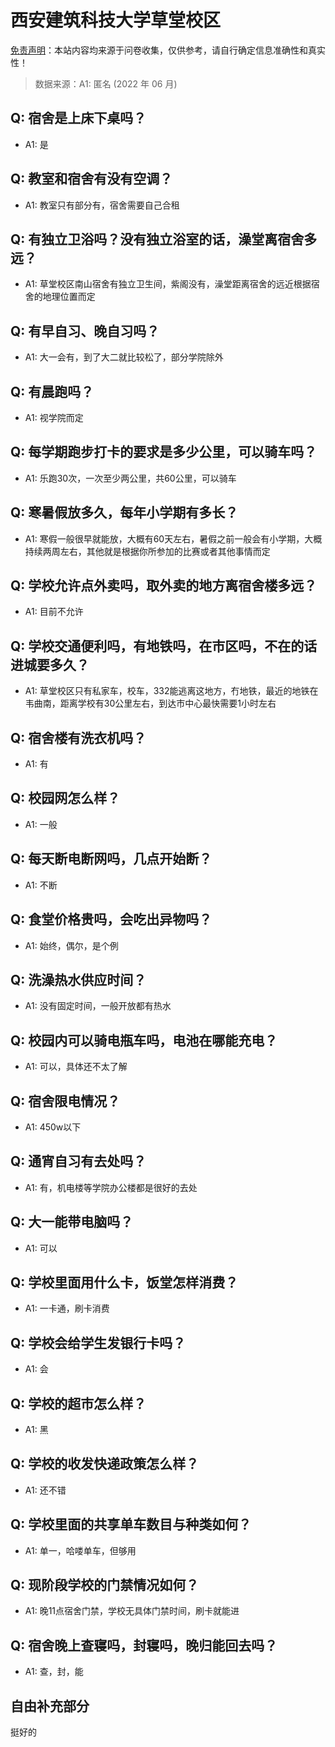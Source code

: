 # 西安建筑科技大学草堂校区

[免责声明](https://colleges.chat/#_3)：本站内容均来源于问卷收集，仅供参考，请自行确定信息准确性和真实性！

> 数据来源：A1: 匿名 (2022 年 06 月)

## Q: 宿舍是上床下桌吗？

- A1: 是

## Q: 教室和宿舍有没有空调？

- A1: 教室只有部分有，宿舍需要自己合租

## Q: 有独立卫浴吗？没有独立浴室的话，澡堂离宿舍多远？

- A1: 草堂校区南山宿舍有独立卫生间，紫阁没有，澡堂距离宿舍的远近根据宿舍的地理位置而定

## Q: 有早自习、晚自习吗？

- A1: 大一会有，到了大二就比较松了，部分学院除外

## Q: 有晨跑吗？

- A1: 视学院而定

## Q: 每学期跑步打卡的要求是多少公里，可以骑车吗？

- A1: 乐跑30次，一次至少两公里，共60公里，可以骑车

## Q: 寒暑假放多久，每年小学期有多长？

- A1: 寒假一般很早就能放，大概有60天左右，暑假之前一般会有小学期，大概持续两周左右，其他就是根据你所参加的比赛或者其他事情而定

## Q: 学校允许点外卖吗，取外卖的地方离宿舍楼多远？

- A1: 目前不允许

## Q: 学校交通便利吗，有地铁吗，在市区吗，不在的话进城要多久？

- A1: 草堂校区只有私家车，校车，332能逃离这地方，冇地铁，最近的地铁在韦曲南，距离学校有30公里左右，到达市中心最快需要1小时左右

## Q: 宿舍楼有洗衣机吗？

- A1: 有

## Q: 校园网怎么样？

- A1: 一般

## Q: 每天断电断网吗，几点开始断？

- A1: 不断

## Q: 食堂价格贵吗，会吃出异物吗？

- A1: 始终，偶尔，是个例

## Q: 洗澡热水供应时间？

- A1: 没有固定时间，一般开放都有热水

## Q: 校园内可以骑电瓶车吗，电池在哪能充电？

- A1: 可以，具体还不太了解

## Q: 宿舍限电情况？

- A1: 450w以下

## Q: 通宵自习有去处吗？

- A1: 有，机电楼等学院办公楼都是很好的去处

## Q: 大一能带电脑吗？

- A1: 可以

## Q: 学校里面用什么卡，饭堂怎样消费？

- A1: 一卡通，刷卡消费

## Q: 学校会给学生发银行卡吗？

- A1: 会

## Q: 学校的超市怎么样？

- A1: 黑

## Q: 学校的收发快递政策怎么样？

- A1: 还不错

## Q: 学校里面的共享单车数目与种类如何？

- A1: 单一，哈喽单车，但够用

## Q: 现阶段学校的门禁情况如何？

- A1: 晚11点宿舍门禁，学校无具体门禁时间，刷卡就能进

## Q: 宿舍晚上查寝吗，封寝吗，晚归能回去吗？

- A1: 查，封，能

## 自由补充部分

挺好的